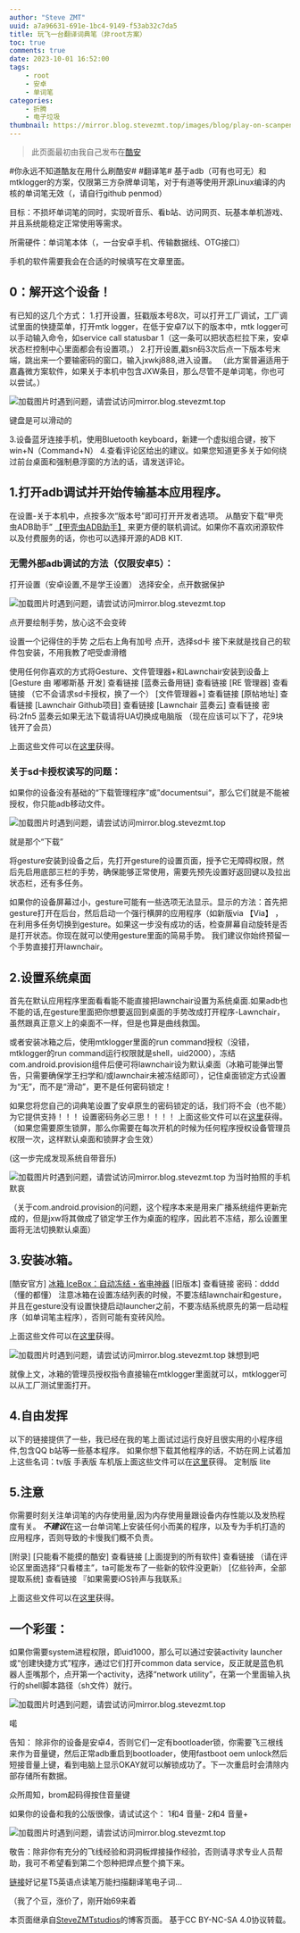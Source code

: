 ```yaml
---
author: "Steve ZMT"
uuid: a7a96631-691e-1bc4-9149-f53ab32c7da5
title: 玩飞一台翻译词典笔（非root方案）
toc: true
comments: true
date: 2023-10-01 16:52:00
tags: 
    - root
    - 安卓
    - 单词笔
categories:
    - 折腾
    - 电子垃圾
thumbnail: https://mirror.blog.stevezmt.top/images/blog/play-on-scanpen/thumb_compressed.jpg
---
```


> 此页面最初由我自己发布在[酷安](https://www.coolapk.com/feed/49767646?shareKey=YWNkMzBmNTU4NmY3NjU1ODhiY2Y~&shareUid=22536770&shareFrom=com.coolapk.market_13.3.6)

#你永远不知道酷友在用什么刷酷安#
#翻译笔# 基于adb（可有也可无）和mtklogger的方案，仅限第三方杂牌单词笔，对于有道等使用开源Linux编译的内核的单词笔无效（，请自行github penmod）

目标：不损坏单词笔的同时，实现听音乐、看b站、访问网页、玩基本单机游戏、并且系统能稳定正常使用等需求。

所需硬件：单词笔本体（，一台安卓手机、传输数据线、OTG接口）

手机的软件需要我会在合适的时候填写在文章里面。

## 0：解开这个设备！
有已知的这几个方式：
1.打开设置，狂戳版本号8次，可以打开工厂调试，工厂调试里面的快捷菜单，打开mtk logger，在低于安卓7以下的版本中，mtk logger可以手动输入命令，如service call statusbar 1（这一条可以把状态栏拉下来，安卓状态栏控制中心里面都会有设置项。）
2.打开设置,戳sn码3次后点一下版本号末端，跳出来一个要输密码的窗口，输入jxwkj888,进入设置。
（此方案普遍适用于嘉鑫微方案软件，如果关于本机中包含JXW条目，那么尽管不是单词笔，你也可以尝试。）

![加载图片时遇到问题，请尝试访问mirror.blog.stevezmt.top](https://mirror.blog.stevezmt.top/images/blog/play-on-scanpen/1_compressed.jpg)

键盘是可以滑动的

3.设备蓝牙连接手机，使用Bluetooth keyboard，新建一个虚拟组合键，按下win+N（Command+N）
4.查看评论区给出的建议。如果您知道更多关于如何绕过前台桌面和强制悬浮窗的方法的话，请发送评论。

## 1.打开adb调试并开始传输基本应用程序。
在设置-关于本机中，点按多次“版本号”即可打开开发者选项。
从酷安下载“甲壳虫ADB助手” [【甲壳虫ADB助手】](https://www.coolapk.com/apk/com.didjdk.adbhelper) 来更方便的联机调试。如果你不喜欢闭源软件以及付费服务的话，你也可以选择开源的ADB KIT.

### 无需外部adb调试的方法（仅限安卓5）：
打开设置（安卓设置,不是学王设置）
选择安全，点开数据保护

![加载图片时遇到问题，请尝试访问mirror.blog.stevezmt.top](https://mirror.blog.stevezmt.top/images/blog/play-on-scanpen/2_compressed.jpg)

点开要绘制手势，放心这不会变砖

设置一个记得住的手势
之后右上角有加号
点开，选择sd卡
接下来就是找自己的软件包安装，不用我教了吧受虐滑稽

使用任何你喜欢的方式将Gesture、文件管理器+和Lawnchair安装到设备上
[Gesture 由 嘟嘟斯基 开发] 查看链接
[蓝奏云备用链] 查看链接
[RE 管理器] 查看链接
（它不会请求sd卡授权，换了一个）
[文件管理器+] 查看链接
[原帖地址] 查看链接
[Lawnchair Github项目] 查看链接
[Lawnchair 蓝奏云] 查看链接
密码:2fn5
蓝奏云如果无法下载请将UA切换成电脑版
（现在应该可以下了，花9块钱开了会员）

上面这些文件可以在[这里](https://stevezmt.top/sharepoint/)获得。

### 关于sd卡授权读写的问题：
如果你的设备没有基础的“下载管理程序”或”documentsui“，那么它们就是不能被授权，你只能adb移动文件。

![加载图片时遇到问题，请尝试访问mirror.blog.stevezmt.top](https://mirror.blog.stevezmt.top/images/blog/play-on-scanpen/3_compressed.jpg)

就是那个“下载”

将gesture安装到设备之后，先打开gesture的设置页面，授予它无障碍权限，然后先启用底部三栏的手势，确保能够正常使用，需要先预先设置好返回键以及拉出状态栏，还有多任务。

如果你的设备屏幕过小，gesture可能有一些选项无法显示。显示的方法：首先把gesture打开在后台，然后启动一个强行横屏的应用程序（如新版via 【Via】 ，在利用多任务切换到gesture。如果这一步没有成功的话，检查屏幕自动旋转是否是打开状态。你现在就可以使用gesture里面的简易手势。
我们建议你始终预留一个手势直接打开lawnchair。

## 2.设置系统桌面
首先在默认应用程序里面看看能不能直接把lawnchair设置为系统桌面.如果adb也不能的话,在gesture里面把你想要返回到桌面的手势改成打开程序-Lawnchair，虽然跟真正意义上的桌面不一样，但是也算是曲线救国。

或者安装冰箱之后，使用mtklogger里面的run command授权（没错，mtklogger的run command运行权限就是shell，uid2000），冻结com.android.provision组件后便可将lawnchair设为默认桌面（冰箱可能弹出警告，只需要确保学王扫学和/或lawnchair未被冻结即可），记住桌面锁定方式设置为“无”，而不是“滑动”，更不是任何密码锁定！

如果您将您自己的词典笔设置了安卓原生的密码锁定的话，我们将不会（也不能）为它提供支持！！！
设置密码务必三思！！！！
上面这些文件可以在[这里](https://stevezmt.top/sharepoint/)获得。
（如果您需要原生锁屏，那么你需要在每次开机的时候为任何程序授权设备管理员权限一次，这样默认桌面和锁屏才会生效）

(这一步完成发现系统自带音乐)

![加载图片时遇到问题，请尝试访问mirror.blog.stevezmt.top](https://mirror.blog.stevezmt.top/images/blog/play-on-scanpen/4_compressed.jpg)
为当时拍照的手机默哀

（关于com.android.provision的问题，这个程序本来是用来广播系统组件更新完成的，但是jxw将其做成了锁定学王作为桌面的程序，因此若不冻结，那么设置里面将无法切换默认桌面）
## 3.安装冰箱。
[酷安官方] [冰箱 IceBox：自动冻结・省电神器](http://www.coolapk.com/apk/com.catchingnow.icebox)
[旧版本] 查看链接
密码：dddd（懂的都懂）
注意冰箱在设置冻结列表的时候，不要冻结lawnchair和gesture，并且在gesture没有设置快捷启动launcher之前，不要冻结系统原先的第一启动程序（如单词笔主程序），否则可能有变砖风险。

上面这些文件可以在[这里](https://stevezmt.top/sharepoint/)获得。

![加载图片时遇到问题，请尝试访问mirror.blog.stevezmt.top](https://mirror.blog.stevezmt.top/images/blog/play-on-scanpen/5_compressed.jpg)
妹想到吧

就像上文，冰箱的管理员授权指令直接输在mtklogger里面就可以，mtklogger可以从工厂测试里面打开。

## 4.自由发挥
以下的链接提供了一些，我已经在我的笔上面试过运行良好且很实用的小程序组件,包含QQ b站等一些基本程序。
如果你想下载其他程序的话，不妨在网上试着加上这些名词：tv版 手表版 车机版上面这些文件可以在[这里](https://stevezmt.top/sharepoint/)获得。 定制版 lite

## 5.注意
你需要时刻关注单词笔的内存使用量,因为内存使用量跟设备内存性能以及发热程度有关。
***不建议***在这一台单词笔上安装任何小而美的程序，以及专为手机打造的应用程序，否则导致的卡慢我们概不负责。

[附录]
[只能看不能摸的酷安] 查看链接
[上面提到的所有软件] 查看链接
（请在评论区里面选择“只看楼主”，ta可能发布了一些新的软件没更新）
[亿些铃声，全部提取系统] 查看链接
『如果需要iOS铃声与我联系』

上面这些文件可以在[这里](https://stevezmt.top/sharepoint/)获得。

## 一个彩蛋：
如果你需要system进程权限，即uid1000，那么可以通过安装activity launcher或“创建快捷方式”程序，通过它们打开common data service，反正就是蓝色机器人歪嘴那个，点开第一个activity，选择“network utility”，在第一个里面输入执行的shell脚本路径（sh文件）就行。

![加载图片时遇到问题，请尝试访问mirror.blog.stevezmt.top](https://mirror.blog.stevezmt.top/images/blog/play-on-scanpen/6_compressed.jpg)

喏

告知：
除非你的设备是安卓4，否则它们一定有bootloader锁，你需要飞三根线来作为音量键，然后正常adb重启到bootloader，使用fastboot oem unlock然后短接音量上键，看到电脑上显示OKAY就可以解锁成功了。下一次重启时会清除内部存储所有数据。


众所周知，brom起码得按住音量键

如果你的设备和我的公版很像，请试试这个：
1和4 音量-
2和4 音量+

![加载图片时遇到问题，请尝试访问mirror.blog.stevezmt.top](https://mirror.blog.stevezmt.top/images/blog/play-on-scanpen/7_compressed.jpg)

敬告：除非你有充分的飞线经验和洞洞板焊接操作经验，否则请寻求专业人员帮助，我可不希望看到第二个怨种把焊点整个摘下来。

[链接](https://mobile.yangkeduo.com/duo_coupon_landing.html?goods_id=440355635847&pid=13436888_221973215&goods_sign=E9b2xO1zPBNLXBNhwfDchu9rOlfmjN_89g_J7rMXyru4)好记星T5英语点读笔万能扫描翻译笔电子词...

（我了个豆，涨价了，刚开始69来着


   本页面继承自[SteveZMTstudios](https://blog.stevezmt.com)的博客页面。
   基于CC BY-NC-SA 4.0协议转载。